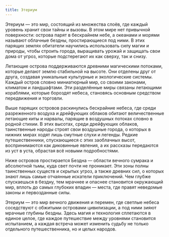 ```yaml
---
title: Этериум
---
```


Этериум — это мир, состоящий из множества слоёв, где каждый уровень хранит свои тайны и вызовы. В этом мире нет привычной поверхности: острова парят в бескрайнем небе, а океанами и морями называют облачные бездны, простирающиеся под ними. В этих парящих землях обитатели научились использовать силу магии и природы, чтобы строить города, выращивать урожай и защищать свои дома от угроз, которые подстерегают их как сверху, так и снизу.

Летающие острова поддерживаются древними магическими потоками, которые делают землю стабильной на высоте. Они отделены друг от друга, создавая уникальные культурные и экологические системы. Каждый остров словно миниатюрный мир, со своими законами, климатом и ландшафтами. Эти разделённые миры связаны летающими кораблями, которые бороздят небеса, становясь основным средством передвижения и торговли.

Выше парящих островов раскинулись бескрайние небеса, где среди разреженного воздуха и дрейфующих облаков обитают величественные летающие киты и нарвалы, парящие в воздушных потоках словно в родной стихии. В этих высотах, среди дрейфующих облаков, таинственные народы строят свои воздушные города, о которых в нижних мирах ходят лишь смутные слухи и легенды. Редкие путешественники, спускающиеся с этих заоблачных высот, воспринимаются как диковинные явления, а их рассказы передаются из уст в уста, обрастая всё новыми подробностями.

Ниже островов простирается Бездна — области вечного сумрака и абсолютной тьмы, куда свет почти не проникает. Эти зоны полны таинственных существ и скрытых угроз, а также древних сил, о которых знают лишь самые отчаянные искатели приключений. Чем глубже спускаешься в бездну, тем мрачнее и опаснее становится окружающий мир, вплоть до самых глубоких впадин — места, где правят неведомые законы и первозданные силы.

Этериум — это мир вечного движения и перемен, где светлые небеса соседствуют с обжитыми островами цивилизации, а под ними зияют мрачные глубины бездны. Здесь магия и технология сплетаются в единое целое, где каждое путешествие между уровнями становится испытанием, а каждая встреча может изменить судьбу не только отдельного путешественника, но и целых народов.